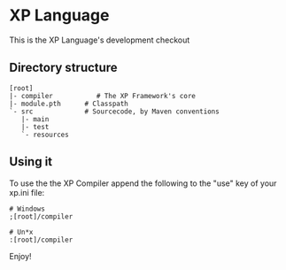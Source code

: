 XP Language
===========
This is the XP Language's development checkout


Directory structure
-------------------

	[root]
	|- compiler           # The XP Framework's core
    |- module.pth      # Classpath
    `- src             # Sourcecode, by Maven conventions
       |- main
       |- test
       `- resources


Using it
--------
To use the the XP Compiler append the following to the "use" key of your 
xp.ini file:

	# Windows
	;[root]/compiler

	# Un*x
	:[root]/compiler


Enjoy!
